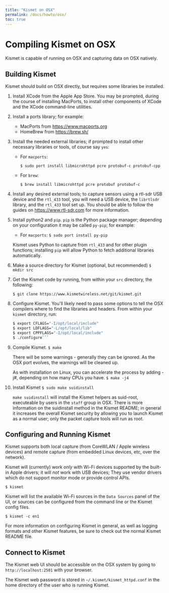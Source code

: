 ```yaml
---
title: "Kismet on OSX"
permalink: /docs/howto/osx/
toc: true
---
```


# Compiling Kismet on OSX

Kismet is capable of running on OSX and capturing data on OSX natively.

## Building Kismet

Kismet should build on OSX directly, but requires some libraries be installed.

1. Install XCode from the Apple App Store.  You may be prompted, during the course of installing MacPorts, to install other components of XCode and the XCode command-line utilities. 

2. Install a ports library; for example:

   * MacPorts from https://www.macports.org
   * HomeBrew from https://brew.sh/

3. Install the needed external libraries; if prompted to install other necessary libraries or tools, of course say `yes`:

   * For `macports`:

     `$ sudo port install libmicrohttpd pcre protobuf-c protobuf-cpp`

   * For `brew`:

     `$ brew install libmicrohttpd pcre protobuf protobuf-c`

4. Install any desired external tools; to capture sensors using a rtl-sdr USB device and the `rtl_433` tool, you will need a USB device, the `librtlsdr` library, and the `rtl_433` tool set up.  You should be able to follow the guides on https://www.rtl-sdr.com for more information.

5. Install python2 and `pip`.  `pip` is the Python package manager; depending on your configuration it may be called `py-pip`; for example:

   * For `macports`:
     `$ sudo port install py-pip`

   Kismet uses Python to capture from `rtl_433` and for other plugin functions; installing `pip` will allow Python to fetch additional libraries automatically.

6. Make a source directory for Kismet (optional, but recommended)
   `$ mkdir src`

5. Get the Kismet code by running, from within your `src` directory, the following:

   `$ git clone https://www.kismetwireless.net/git/kismet.git`

6. Configure Kismet.  You'll likely need to pass some options to tell the OSX compilers where to find the libraries and headers. From within your `kismet` directory, run:
   
   ```bash
   $ export CFLAGS="-I/opt/local/include" 
   $ export LDFLAGS="-L/opt/local/lib" 
   $ export CPPFLAGS="-I/opt/local/include" 
   $ ./configure```

7. Compile Kismet.
   `$ make`

   There will be some warnings - generally they can be ignored.  As the OSX port evolves, the warnings will be cleaned up. 
   
   As with installation on Linux, you can accelerate the process by adding -j#, depending on how many CPUs you have.
   `$ make -j4`
   
8. Install Kismet
   `$ sudo make suidinstall`

   `make suidinstall` will install the Kismet helpers as suid-root, executeable by users in the `staff` group in OSX.  There is more information on the suidinstall method in the Kismet README; in general it increases the overall Kismet security by allowing you to launch Kismet as a normal user; only the packet capture tools will run as root.

## Configuring and Running Kismet

Kismet supports both local capture (from CoreWLAN / Apple wireless devices) and remote capture (from embedded Linux devices, etc, over the network).

Kismet will (currently) work *only* with Wi-Fi devices supported by the built-in Apple drivers; it will *not* work with USB devices; They use vendor drivers which do not support monitor mode or provide control APIs.

`$ kismet`

Kismet will list the available Wi-Fi sources in the `Data Sources` panel of the UI, or sources can be configured from the command line or the Kismet config files.

`$ kismet -c en1`

For more information on configuring Kismet in general, as well as logging formats and other Kismet features, be sure to check out the normal Kismet README file.

## Connect to Kismet

The Kismet web UI should be accessible on the OSX system by going to `http://localhost:2501` with your browser.

The Kismet web password is stored in `~/.kismet/kismet_httpd.conf` in the home directory of the user who is running Kismet.
